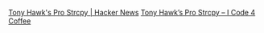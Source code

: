 
[Tony Hawk's Pro Strcpy | Hacker News](https://news.ycombinator.com/item?id=41183115)
[Tony Hawk’s Pro Strcpy – I Code 4 Coffee](https://icode4.coffee/?p=954)

